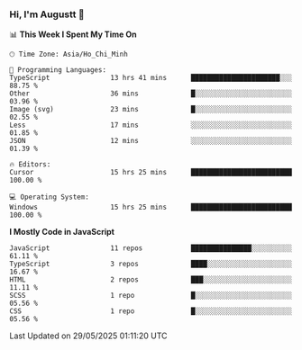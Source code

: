 ### Hi, I'm Augustt 👋

<!--START_SECTION:waka-->
📊 **This Week I Spent My Time On** 

```text
🕑︎ Time Zone: Asia/Ho_Chi_Minh

💬 Programming Languages: 
TypeScript               13 hrs 41 mins      ██████████████████████░░░   88.75 % 
Other                    36 mins             █░░░░░░░░░░░░░░░░░░░░░░░░   03.96 % 
Image (svg)              23 mins             █░░░░░░░░░░░░░░░░░░░░░░░░   02.55 % 
Less                     17 mins             ░░░░░░░░░░░░░░░░░░░░░░░░░   01.85 % 
JSON                     12 mins             ░░░░░░░░░░░░░░░░░░░░░░░░░   01.39 % 

🔥 Editors: 
Cursor                   15 hrs 25 mins      █████████████████████████   100.00 % 

💻 Operating System: 
Windows                  15 hrs 25 mins      █████████████████████████   100.00 % 
```

**I Mostly Code in JavaScript** 

```text
JavaScript               11 repos            ███████████████░░░░░░░░░░   61.11 % 
TypeScript               3 repos             ████░░░░░░░░░░░░░░░░░░░░░   16.67 % 
HTML                     2 repos             ███░░░░░░░░░░░░░░░░░░░░░░   11.11 % 
SCSS                     1 repo              █░░░░░░░░░░░░░░░░░░░░░░░░   05.56 % 
CSS                      1 repo              █░░░░░░░░░░░░░░░░░░░░░░░░   05.56 % 
```




 Last Updated on 29/05/2025 01:11:20 UTC
<!--END_SECTION:waka-->
